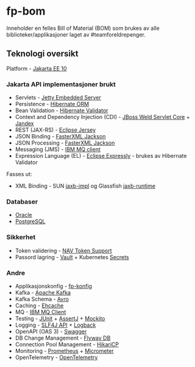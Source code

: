 # fp-bom

Inneholder en felles Bill of Material (BOM) som brukes av alle biblioteker/applikasjoner laget av #teamforeldrepenger.

## Teknologi oversikt

Platform - [Jakarta EE 10](https://projects.eclipse.org/releases/jakarta-10)

### Jakarta API implementasjoner brukt

* Servlets - [Jetty Embedded Server](https://www.eclipse.org/jetty/documentation.php)
* Persistence - [Hibernate ORM](https://hibernate.org/orm)
* Bean Validation - [Hibernate Validator](https://hibernate.org/validator/)
* Context and Dependency Injection (CDI) - [JBoss Weld Servlet Core](http://weld.cdi-spec.org/) + [Jandex](https://smallrye.io/jandex/jandex/3.0.0/index.html)
* REST (JAX-RS) - [Eclipse Jersey](https://eclipse-ee4j.github.io/jersey/)
* JSON Binding - [FasterXML Jackson](https://github.com/FasterXML/jackson)
* JSON Processing - [FasterXML Jackson](https://github.com/FasterXML/jackson)
* Messaging (JMS) - [IBM MQ client](https://www.ibm.com/docs/en/ibm-mq/8.0?topic=jms-writing-mq-classes-applications)
* Expression Language (EL) - [Eclipse Expressly](https://mvnrepository.com/artifact/org.glassfish.expressly) - brukes av Hibernate Validator

Fasses ut:
* XML Binding - SUN [jaxb-impl](https://mvnrepository.com/artifact/com.sun.xml.bind/jaxb-impl) og Glassfish [jaxb-runtime](https://mvnrepository.com/artifact/org.glassfish.jaxb/jaxb-runtime)

### Databaser

* [Oracle](https://www.oracle.com/database/technologies/)
* [PostgreSQL](https://www.postgresql.org/)

### Sikkerhet 

* Token validering - [NAV Token Support](https://github.com/navikt/token-support)
* Passord lagring - [Vault](https://www.vaultproject.io/) + Kubernetes [Secrets](https://kubernetes.io/docs/concepts/configuration/secret/)

### Andre

* Applikasjonskonfig - [fp-konfig](https://github.com/navikt/fp-felles/tree/master/felles/konfig)
* Kafka - [Apache Kafka](https://kafka.apache.org/)
* Kafka Schema - [Avro](https://docs.confluent.io/platform/current/schema-registry/serdes-develop/serdes-avro.html#avro-schema-serializer-and-deserializer)
* Caching - [Ehcache](https://www.ehcache.org/)
* MQ - [IBM MQ Client](https://www.ibm.com/docs/en/ibm-mq/9.3?topic=umcjm-obtaining-mq-classes-jms-mq-classes-jakarta-messaging-separately) 
* Testing - [JUnit](https://junit.org/junit5/) + [AssertJ](https://assertj.github.io/doc/) + [Mockito](https://site.mockito.org/)
* Logging - [SLF4J API](https://www.slf4j.org/) + [Logback](https://logback.qos.ch/)
* OpenAPI (OAS 3) - [Swagger](https://swagger.io/resources/open-api/)
* DB Change Management - [Flyway DB](https://flywaydb.org/)
* Connection Pool Management - [HikariCP](https://github.com/brettwooldridge/HikariCP)
* Monitoring - [Prometheus](https://prometheus.io/) + [Micrometer](https://micrometer.io/)
* OpenTelemetry - [OpenTelemetry](https://github.com/open-telemetry/opentelemetry-java-instrumentation)
